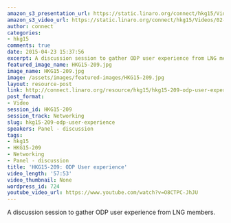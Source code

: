 ```yaml
---
amazon_s3_presentation_url: https://static.linaro.org/connect/hkg15/Videos/02-10-Tuesday/HKG15-209.pdf
amazon_s3_video_url: https://static.linaro.org/connect/hkg15/Videos/02-10-Tuesday/HKG15-209+ODP+User+experience.mp4
author: connect
categories:
- hkg15
comments: true
date: 2015-04-23 15:37:56
excerpt: A discussion session to gather ODP user experience from LNG members.
featured_image_name: HKG15-209.jpg
image_name: HKG15-209.jpg
image: /assets/images/featured-images/HKG15-209.jpg
layout: resource-post
link: http://connect.linaro.org/resource/hkg15/hkg15-209-odp-user-experience/
post_format:
- Video
session_id: HKG15-209
session_track: Networking
slug: hkg15-209-odp-user-experience
speakers: Panel - discussion
tags:
- hkg15
- HKG15-209
- Networking
- Panel - discussion
title: 'HKG15-209: ODP User experience'
video_length: '57:53'
video_thumbnail: None
wordpress_id: 724
youtube_video_url: https://www.youtube.com/watch?v=O8CTPC-JhJU
---
```


A discussion session to gather ODP user experience from LNG members.
